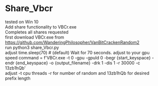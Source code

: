 # Share_Vbcr 
tested on Win 10<br>
Add share functionality to VBCr.exe<br>
Completes all shares requested<br>
first download VBCr.exe from https://github.com/WanderingPhilosopher/VanBitCrackenRandom2 <br>
run python3 share_Vbcr.py<br>
adjust time.sleep(70)  # (default) Wait for 70 seconds. adjust to your gpu speed
command = f'VBCr.exe -t 0 -gpu -gpuId 0 -begr {start_keyspace} -endr {end_keyspace} -o {output_filename} -drk 1 -dis 1 -r 30000 -c 13zb1hQb'<br> 
adjust -t cpu threads -r for number of random and 13zb1hQb for desired prefix length <br>
